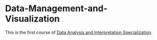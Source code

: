 # Data-Management-and-Visualization

This is the first course of [Data Analysis and Interpretation Specialization](https://www.coursera.org/specializations/data-analysis).